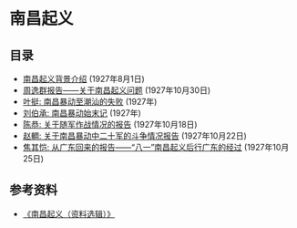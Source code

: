 # 南昌起义
## 目录
- [南昌起义背景介绍](contents/background.md) (1927年8月1日)
- [周逸群报告——关于南昌起义问题](contents/zhou-yi-qun.md) (1927年10月30日)
- [叶挺: 南昌暴动至潮汕的失败](contents/ye-ting.md) (1927年)
- [刘伯承: 南昌暴动始末记](contents/liu-bo-cheng.md) (1927年)
- [陈恭: 关于随军作战情况的报告](contents/chen-gong.md) (1927年10月18日)
- [赵輖: 关于南昌暴动中二十军的斗争情况报告](contents/zhao-zhou.md) (1927年10月22日)
- [焦其恺: 从广东回来的报告——“八一”南昌起义后行广东的经过](contents/jiao-qi-kai.md) (1927年10月25日)


## 参考资料
- [《南昌起义（资料选辑）》](static/nan-chang-qi-yi.pdf)
